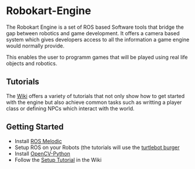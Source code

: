 # Robokart-Engine

The Robokart Engine is a set of ROS based Software tools that bridge the gap between robotics and game development.
It offers a camera based system which gives developers access to all the information a game engine would normally provide.

This enables the user to programm games that will be played using real life objects and robotics.

## Tutorials
The [Wiki](https://github.com/liquidcronos/Robokart-Engine/wiki) offers a variety of tutorials that not only show how to get started with the engine but also achieve common tasks such as writting a player class or defining NPCs which interact with the world.


## Getting Started
* Install [ROS Melodic](http://wiki.ros.org/melodic)
* Setup ROS on your Robots (the tutorials will use the [turtlebot burger](https://emanual.robotis.com/docs/en/platform/turtlebot3/quick-start/)
* Install [OpenCV-Python](https://docs.opencv.org/master/da/df6/tutorial_py_table_of_contents_setup.html)
* Follow the [Setup Tutorial](https://github.com/liquidcronos/Robokart-Engine/wiki/Set-Up-Robokart-Enviroment) in the Wiki

